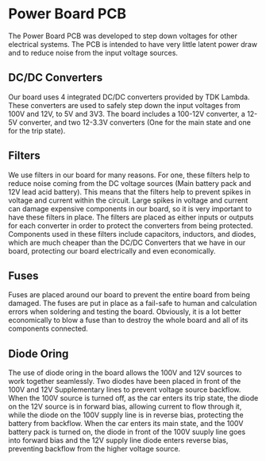 # Power Board PCB

The Power Board PCB was developed to step down voltages for other electrical systems. The PCB is intended to have very little latent power draw and to reduce noise from the input voltage sources.

## DC/DC Converters

Our board uses 4 integrated DC/DC converters provided by TDK Lambda. These converters are used to safely step down the input voltages from 100V and 12V, to 5V and 3V3. The board includes a 100-12V converter, a 12-5V converter, and two 12-3.3V converters (One for the main state and one for the trip state).

## Filters

We use filters in our board for many reasons. For one, these filters help to reduce noise coming from the DC voltage sources (Main battery pack and 12V lead acid battery). This means that the filters help to prevent spikes in voltage and current within the circuit. Large spikes in voltage and current can damage expensive components in our board, so it is very important to have these filters in place. The filters are placed as either inputs or outputs for each converter in order to protect the converters from being protected. Components used in these filters include capacitors, inductors, and diodes, which are much cheaper than the DC/DC Converters that we have in our board, protecting our board electrically and even economically.

## Fuses

Fuses are placed around our board to prevent the entire board from being damaged. The fuses are put in place as a fail-safe to human and calculation errors when soldering and testing the board. Obviously, it is a lot better economically to blow a fuse than to destroy the whole board and all of its components connected.

## Diode Oring

The use of diode oring in the board allows the 100V and 12V sources to work together seamlessly. Two diodes have been placed in front of the 100V and 12V Supplementary lines to prevent voltage source backflow. When the 100V source is turned off, as the car enters its trip state, the diode on the 12V source is in forward bias, allowing current to flow through it, while the diode on the 100V supply line is in reverse bias, protecting the battery from backflow. When the car enters its main state, and the 100V battery pack is turned on, the diode in front of the 100V suuply line goes into forward bias and the 12V supply line diode enters reverse bias, preventing backflow from the higher voltage source.
